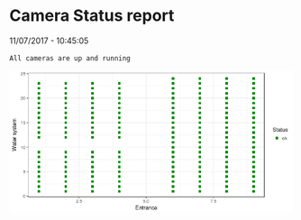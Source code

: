 Camera Status report
================
11/07/2017 - 10:45:05

    All cameras are up and running

![](camreport_files/figure-markdown_github/unnamed-chunk-2-1.png)
